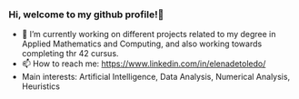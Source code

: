 ### Hi, welcome to my github profile!👋

- 🔭 I’m currently working on different projects related to my degree in Applied Mathematics and Computing, and also working towards completing thr 42 cursus.
- 📫 How to reach me: https://www.linkedin.com/in/elenadetoledo/
- Main interests: Artificial Intelligence, Data Analysis, Numerical Analysis, Heuristics

